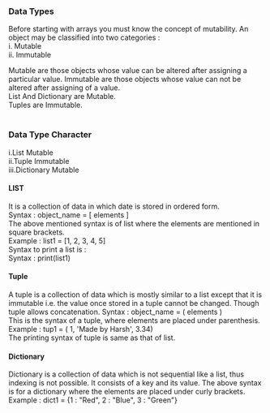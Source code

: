  <h3>Data Types</h3>
                     Before starting with arrays you must know the concept of mutability.
An object may be classified into two categories :<br>
i. Mutable<br>
ii. Immutable<br>

Mutable are those objects whose value can be altered after assigning a particular value.
Immutable are those objects whose value can not be altered after assigning of a value.<br>
List And Dictionary are Mutable.<br>
Tuples are Immutable.<br><br>

<h3>Data Type Character</h3>
i.List Mutable<br>
ii.Tuple Immutable<br>
iii.Dictionary Mutable<br>
                    <h4>LIST</h4>It is a collection of data in which date is stored in ordered form.<br>
                    Syntax : object_name = [ elements ]<br>
                    The above mentioned syntax is of list where the elements are mentioned in square brackets.<br>
                    Example : list1 = [1, 2, 3, 4, 5]<br>
                    Syntax to print a list is :<br>
                     Syntax : print(list1)<br>
                    <h4>Tuple</h4>A tuple is a collection of data which is mostly similar to a list except that it is immutable i.e. the value once stored in a tuple cannot be changed. Though tuple allows concatenation.
                    Syntax : object_name = ( elements ) <br>
                    This is the syntax of a tuple, where elements are placed under parenthesis.<br>
                    Example : tup1 = ( 1, 'Made by Harsh', 3.34)<br>
                    The printing syntax of tuple is same as that of list.<br>
 <h4>Dictionary</h4>Dictionary is a collection of data which is not sequential like a list, thus indexing is not possible.
It consists of a key and its value.
The above syntax is for a dictionary where the elements are placed under curly brackets.<br>
Example : dict1 = {1 : "Red", 2 : "Blue", 3 : "Green"}<br>
